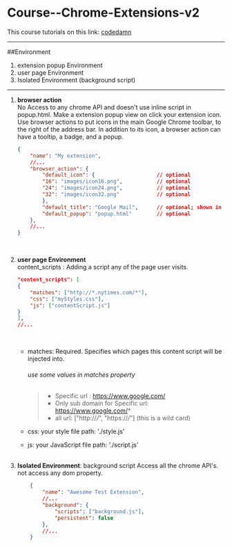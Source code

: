 # Course--Chrome-Extensions-v2

This course tutorials on this link: [codedamn](https://www.youtube.com/playlist?list=PLYxzS__5yYQlWil-vQ-y7NR902ovyq1Xi)

---

##Environment

1. extension popup Environment
2. user page Environment
3. Isolated Environment (background script)

---

1. **browser action** <br>
   No Access to any chrome API and doesn't use inline script in popup.html. Make a extension popup view on click your extension icon.<br>
   Use browser actions to put icons in the main Google Chrome toolbar, to the right of the address bar. In addition to its icon, a browser action can have a tooltip, a badge, and a popup.
   <br />
    ```json
    {
        "name": "My extension",
        //...
        "browser_action": {
            "default_icon": {                    // optional
            "16": "images/icon16.png",           // optional
            "24": "images/icon24.png",           // optional
            "32": "images/icon32.png"            // optional
            },
            "default_title": "Google Mail",      // optional; shown in tooltip
            "default_popup": "popup.html"        // optional
        },
        //...
    }
    ```
    <br/>
2. **user page Environment**<br>
   content_scripts : Adding a script any of the page user visits.
   <br>

    ```json
    "content_scripts": [
    {
        "matches": ["http://*.nytimes.com/*"],
        "css": ["myStyles.css"],
        "js": ["contentScript.js"]
    }
    ],
    //...
    ```
    <br />

    - matches: Required. Specifies which pages this content script will be injected into.

        ###### use some values in matches property

        > - Specific url : https://www.google.com/
        > - Only sub domain for Specific url: https://www.google.com/*
        > - all url: ["http://*/*", "https://*/*"] (this is a wild card)

    - css: your style file path: './style.js'
    - js: your JavaScript file path: './script.js'
<br><br />
3. **Isolated Environment**: background script
   Access all the chrome API's. not access any dom property.
    <br />
    ```json
        {
            "name": "Awesome Test Extension",
            //...
            "background": {
                "scripts": ["background.js"],
                "persistent": false
            },
            //...
        }

    ```

<br/>
